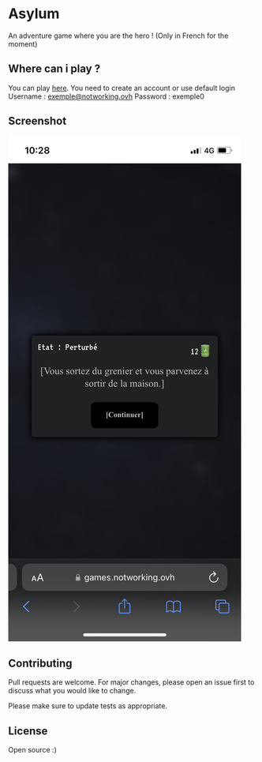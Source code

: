 # Asylum

An adventure game where you are the hero ! (Only in French for the moment)

## Where can i play ? 

You can play [here](https://games.notworking.ovh/asylum/index.html).
You need to create an account or use default login 
Username : exemple@notworking.ovh
Password : exemple0

## Screenshot

![This is an image](https://github.com/NathanKneT/Asylum/blob/main/assets/img/IMG_1458.png)

## Contributing
Pull requests are welcome. For major changes, please open an issue first to discuss what you would like to change.

Please make sure to update tests as appropriate.

## License
Open source :)
